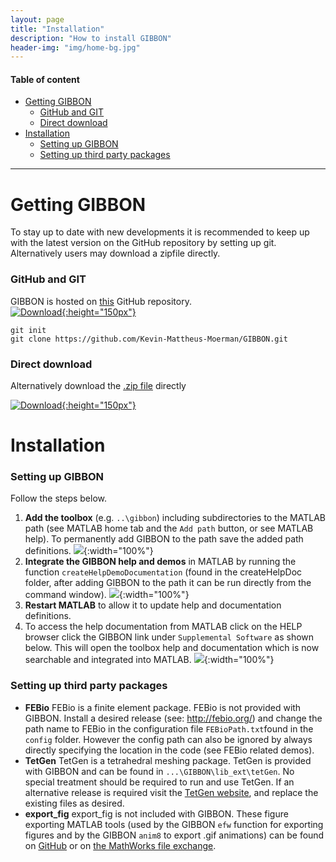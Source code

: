 ```yaml
---
layout: page
title: "Installation"
description: "How to install GIBBON"
header-img: "img/home-bg.jpg"
---
```


#### Table of content
* [Getting GIBBON](#GettingGIBBON)
  * [GitHub and GIT](#git)
  * [Direct download](#direct)
* [Installation](#Installation)
  * [Setting up GIBBON](#setup)
  * [Setting up third party packages](#3rdparties)

***

# Getting GIBBON <a name="GettingGIBBON"></a>
To stay up to date with new developments it is recommended to keep up with the latest version on the GitHub repository by setting up git. Alternatively users may download a zipfile directly.

### GitHub and GIT <a name="git"></a>
GIBBON is hosted on [this](https://github.com/Kevin-Mattheus-Moerman/GIBBON) GitHub repository.  
[![Download](/img/gibbon_github.png){:height="150px"}](https://github.com/Kevin-Mattheus-Moerman/GIBBON)

```
git init
git clone https://github.com/Kevin-Mattheus-Moerman/GIBBON.git
```

### Direct download <a name="direct"></a>
Alternatively download the [.zip file](https://github.com/Kevin-Mattheus-Moerman/GIBBON/archive/master.zip) directly

[![Download](/img/gibbonDownLoadBox.png){:height="150px"}](https://github.com/Kevin-Mattheus-Moerman/GIBBON/archive/master.zip)

# Installation
### Setting up GIBBON <a name="setup"></a>
Follow the steps below.

1. __Add the toolbox__ (e.g. `..\gibbon`) including subdirectories to the MATLAB path (see MATLAB home tab and the `Add path` button, or see MATLAB help). To permanently add GIBBON to the path save the added path definitions.
![](/img/gif_addToPath.gif){:width="100%"}
2. __Integrate the GIBBON help and demos__ in MATLAB by running the function `createHelpDemoDocumentation` (found in the createHelpDoc folder, after adding GIBBON to the path it can be run directly from the command window).
![](/img/gif_createHelpDoc.gif){:width="100%"}
3. __Restart MATLAB__ to allow it to update help and documentation definitions.
4. To access the help documentation from MATLAB click on the HELP browser click the GIBBON link under `Supplemental Software` as shown below. This will open the toolbox help and documentation which is now searchable and integrated into MATLAB.
![](/img/gif_helpSearch.gif){:width="100%"}

### Setting up third party packages <a name="3rdparties"></a>
* **FEBio** FEBio is a finite element package. FEBio is not provided with GIBBON. Install a desired release (see: http://febio.org/) and change the path name to FEBio in the configuration file `FEBioPath.txt`found in the `config` folder. However the config path can also be ignored by always directly specifying the location in the code (see FEBio related demos).
* **TetGen** TetGen is a tetrahedral meshing package. TetGen is provided with GIBBON and can be found in `...\GIBBON\lib_ext\tetGen`. No special treatment should be required to run and use TetGen. If an alternative release is required visit the [TetGen website](http://wias-berlin.de/software/tetgen/), and replace the existing files as desired.
* **export_fig** export_fig is not included with GIBBON. These figure exporting MATLAB tools (used by the GIBBON `efw` function for exporting figures and by the GIBBON `anim8` to export .gif animations) can be found on [GitHub](https://github.com/altmany/export_fig) or on [the MathWorks file exchange](http://www.mathworks.com/matlabcentral/fileexchange/23629-export-fig).
